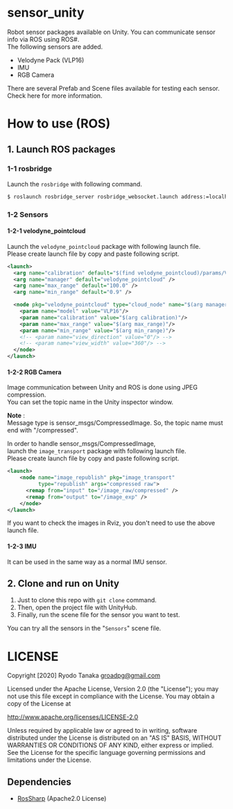 # sensor_unity
<!-- [![unit04_test](.image/unit04_test.gif)](https://www.youtube.com/watch?v=C1V_L85p0-I)   -->
Robot sensor packages available on Unity.
You can communicate sensor info via ROS using ROS#.  
The following sensors are added.

- Velodyne Pack (VLP16)
- IMU
- RGB Camera

There are several Prefab and Scene files available for testing each sensor.
Check here for more information.

# How to use (ROS)
## 1. Launch ROS packages
### 1-1 rosbridge
Launch the `rosbridge` with following command.
```bash
$ roslaunch rosbridge_server rosbridge_websocket.launch address:=localhost
```

### 1-2 Sensors
#### 1-2-1 velodyne_pointcloud
Launch the `velodyne_pointcloud` package with following launch file.  
Please create launch file by copy and paste following script.
```xml
<launch>
  <arg name="calibration" default="$(find velodyne_pointcloud)/params/VLP16db.yaml" />
  <arg name="manager" default="velodyne_pointcloud" />
  <arg name="max_range" default="100.0" />
  <arg name="min_range" default="0.9" />

  <node pkg="velodyne_pointcloud" type="cloud_node" name="$(arg manager)">
    <param name="model" value="VLP16"/>
    <param name="calibration" value="$(arg calibration)"/>
    <param name="max_range" value="$(arg max_range)"/>
    <param name="min_range" value="$(arg min_range)"/>
    <!-- <param name="view_direction" value="0"/> -->
    <!-- <param name="view_width" value="360"/> -->
  </node>
</launch>
```

#### 1-2-2 RGB Camera
Image communication between Unity and ROS is done using JPEG compression.  
You can set the topic name in the Unity inspector window.  

**Note** :  
Message type is sensor_msgs/CompressedImage.
So, the topic name must end with "/compressed".

In order to handle sensor_msgs/CompressedImage,  
launch the `image_transport` package with following launch file.  
Please create launch file by copy and paste following script.

```xml
<launch>
    <node name="image_republish" pkg="image_transport" 
          type="republish" args="compressed raw">
      <remap from="input" to="/image_raw/compressed" />
      <remap from="output" to="/image_exp" />
    </node>
</launch>
```
If you want to check the images in Rviz, you don't need to use the above launch file.

#### 1-2-3 IMU
It can be used in the same way as a normal IMU sensor.

## 2. Clone and run on Unity
1. Just to clone this repo with `git clone` command.
1. Then, open the project file with UnityHub.
1. Finally, run the scene file for the sensor you want to test.

You can try all the sensors in the "`Sensors`" scene file.

# LICENSE
Copyright [2020] Ryodo Tanaka groadpg@gmail.com

Licensed under the Apache License, Version 2.0 (the "License"); you may not use this file except in compliance with the License. You may obtain a copy of the License at

http://www.apache.org/licenses/LICENSE-2.0

Unless required by applicable law or agreed to in writing, software distributed under the License is distributed on an "AS IS" BASIS, WITHOUT WARRANTIES OR CONDITIONS OF ANY KIND, either express or implied. See the License for the specific language governing permissions and limitations under the License.

## Dependencies
- [RosSharp](https://github.com/siemens/ros-sharp) (Apache2.0 License)
